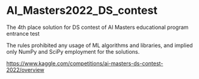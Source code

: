 # AI_Masters2022_DS_contest
The 4th place solution for DS contest of AI Masters educational program entrance test

The rules prohibited any usage of ML algorithms and libraries, and implied only NumPy and SciPy employment for the solutions.

https://www.kaggle.com/competitions/ai-masters-ds-contest-2022/overview
